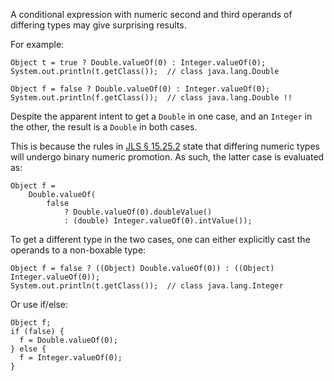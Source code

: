 A conditional expression with numeric second and third operands of differing
types may give surprising results.

For example:

    Object t = true ? Double.valueOf(0) : Integer.valueOf(0);
    System.out.println(t.getClass());  // class java.lang.Double

    Object f = false ? Double.valueOf(0) : Integer.valueOf(0);
    System.out.println(f.getClass());  // class java.lang.Double !!

Despite the apparent intent to get a `Double` in one case, and an `Integer` in
the other, the result is a `Double` in both cases.

This is because the rules in
[JLS § 15.25.2](https://docs.oracle.com/javase/specs/jls/se9/html/jls-15.html#jls-15.25.2)
state that differing numeric types will undergo binary numeric promotion. As
such, the latter case is evaluated as:

    Object f =
        Double.valueOf(
            false
                ? Double.valueOf(0).doubleValue()
                : (double) Integer.valueOf(0).intValue());

To get a different type in the two cases, one can either explicitly cast the
operands to a non-boxable type:

    Object f = false ? ((Object) Double.valueOf(0)) : ((Object) Integer.valueOf(0));
    System.out.println(t.getClass());  // class java.lang.Integer

Or use if/else:

    Object f;
    if (false) {
      f = Double.valueOf(0);
    } else {
      f = Integer.valueOf(0);
    }
